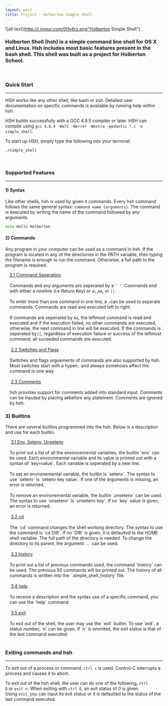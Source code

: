 ```yaml
---
layout: post
title: Project - Holberton Simple Shell
---
```

![alt text](http://i.imgur.com/0l1v6rz.png"Holberton Simple Shell")


### Holberton Shell (hsh) is a simple command line shell for OS X and Linux. Hsh includes most basic features present in the bash shell. This shell was built as a project for Holberton School.

<br>

### <strong>Quick Start</strong>
------

HSH works like any other shell, like bash or zsh. Detailed user documentation on specific commands is available by running help within hsh.

HSH builds successfully with a GCC 4.8.5 compiler or later. HSH can compile using `gcc 4.8.4 -Wall -Werror -Wextra -pedantic *.c -o simple_shell`.

To start up HSH, simply type the following into your terminal:

```
./simple_shell
```

<br>

### <strong>Supported Features</strong>

------

#### <strong>1) Syntax</strong>

Like other shells, hsh is used by given it commands. Every hsh command follows the same general syntax: `command name {arguments}`. The command is executed by writing the name of the command followed by any arguments.

```bash
echo Hello Holberton
```

#### <strong>2) Commands</strong>

Any program in your computer can be used as a command in hsh. If the program is located in any of the directories in the PATH variable, then typing the filename is enough to run the command. Otherwise, a full path to the program is required.

<div style="margin-left: 1em;">
    <u>2.1 Command Seperation</u>
    <br>
    <br>
Commands and any arguments are seperated by a <code>' '</code>. Commands end with either a newline				  (i.e Return Key) or a<code>;</code>,<code>&&</code>, or <code>||</code>.<br>
    <br>
To enter more than one command in one line, a <code>;</code>can be used to seperate commands. Commands are read and executed left to right.
    <br>
    <br>
If commands are seperated by <code>&&</code>, the leftmost command is read and executed and if the execution failed, no other commands are executed, otherwise, the next command in line will be executed. If the commands is seperated by<code>||</code>, regardless of execution failure or success of the leftmost command, all suceeded commands are executed.
   <br>
   <br>
​   <u>2.2 Switches and Flags</u>
    <br>
    <br>
Switches and flags arguements of commands are also supported by hsh. Most switches start with a hypen,<code>-</code>and always somehows affect the command in one way.
	 <br>
	 <br>
​   <u>2.3 Comments</u>
    <br>
    <br>
hsh provides support for comments added into standard input. Comments can be inputed by placing a<code>#</code>before any statement. Comments are ignored by hsh.
</div>

### <strong>3) Builtins</strong>
There are several builtins programmed into the hsh. Below is a description and use for each builtin.
<div style="margin-left: 1em;">
​     <u>3.1 Env, Setenv, Unsetenv</u>
      <br>
      <br>
To print out a list of all the environemental variables, the builtin `env` can be used. Each environmental variable and its value is printed out with a syntax of `key=value`. Each variable is seperated by a new line.
<br>
<br>
To set an environemental variable, the builtin is `setenv`. The syntax to use `setenv` is `setenv key value`. If one of the arguments is missing, an error is returned.
<br>
<br>
To remove an environemental variable, the builtin `unsetenv` can be used. The syntax to use `unsetenv` is `unsetenv key`. If no `key` value is given, an error is returned.
<br>
<br>
​	<u>3.2 cd</u>
<br>
<br>
The `cd` command changes the shell working directory. The syntax to use the command is `cd DIR`. If no `DIR` is given, it is defaulted to the HOME shell variable. The full path of the directory is needed. To change the directory to its parent, the argument `..` can be used.
<br>
<br>
​	<u>3.3 history</u>
<br>
<br>
To print out a list of previous commands used, the command `history` can be used. The previous 50 commands will be printed out. The history of all commands is written into the `.simple_shell_history` file.
<br>
<br>
​	<u>3.4 help</u>
<br>
<br>
To receive a description and the syntax use of a specific command, you can use the `help` command.
<br>
<br>
​	<u>3.5 exit</u>
<br>
<br>
To exit out of the shell, the user may use the `exit` builtin. To use `exit`, a status number, `n` can be given. If `n` is ommited, the exit status is that of the last command executed.
<br>
</div>
<br>

### <strong>Exiting commands and hsh</strong>
------
To exit out of a process or command, `ctrl c` is used. Control-C interrupts a process and causes it to abort.

To exit out of the hsh shell, the user can do one of the following, `ctrl D` or `exit n`. When exiting with `ctrl D`, an exit status of 0 is given. Using `exit`, you can input its exit status or it is defaulted to the status of the last command executed.
